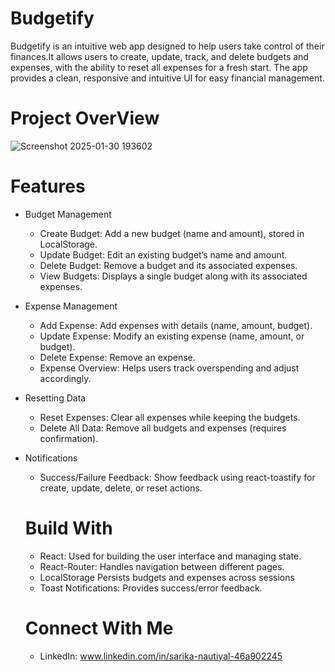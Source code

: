 # Budgetify
Budgetify is an intuitive web app designed to help users take control of their finances.It allows users to create, update, track, and delete budgets and expenses, with the ability to reset all expenses for a fresh start. The app provides a clean, responsive and intuitive UI for easy financial management.
# Project OverView
![Screenshot 2025-01-30 193602](https://github.com/user-attachments/assets/6c914f10-875d-4238-a7ad-bd082b1b3a9f)

# Features
 - Budget Management
   - Create Budget: Add a new budget (name and amount), stored in LocalStorage.
   - Update Budget: Edit an existing budget’s name and amount.
   - Delete Budget: Remove a budget and its associated expenses.
   - View Budgets: Displays a single budget along with its associated expenses.
 - Expense Management
   - Add Expense: Add expenses with details (name, amount, budget).
   - Update Expense: Modify an existing expense (name, amount, or budget).
   - Delete Expense: Remove an expense.
   - Expense Overview: Helps users track overspending and adjust accordingly.
 - Resetting Data
   - Reset Expenses: Clear all expenses while keeping the budgets.
   - Delete All Data: Remove all budgets and expenses (requires confirmation).
-  Notifications
   - Success/Failure Feedback: Show feedback using react-toastify for create, update, delete, or reset actions.
 
   # Build With
    - React: Used for building the user interface and managing state.
    - React-Router: Handles navigation between different pages.
    - LocalStorage Persists budgets and expenses across sessions
    - Toast Notifications: Provides success/error feedback.
   # Connect With Me
     - LinkedIn: www.linkedin.com/in/sarika-nautiyal-46a902245

